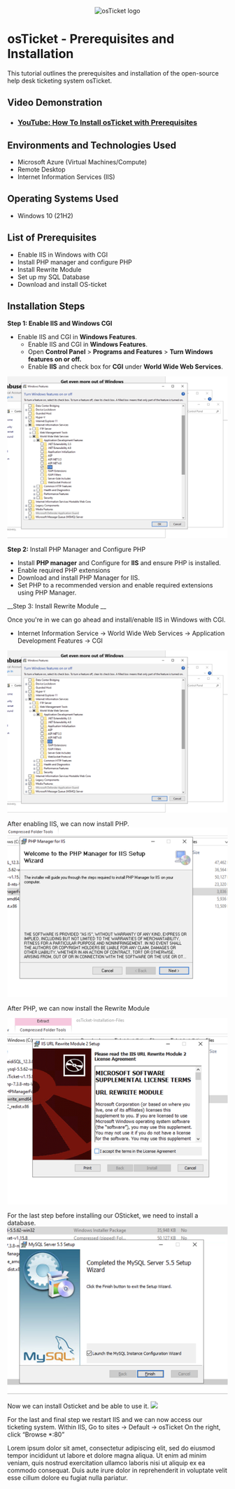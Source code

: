 <p align="center">
<img src="https://i.imgur.com/Clzj7Xs.png" alt="osTicket logo"/>
</p>

<h1>osTicket - Prerequisites and Installation</h1>
This tutorial outlines the prerequisites and installation of the open-source help desk ticketing system osTicket.<br />


<h2>Video Demonstration</h2>

- ### [YouTube: How To Install osTicket with Prerequisites](https://www.youtube.com)

<h2>Environments and Technologies Used</h2>

- Microsoft Azure (Virtual Machines/Compute)
- Remote Desktop
- Internet Information Services (IIS)

<h2>Operating Systems Used </h2>

- Windows 10</b> (21H2)

<h2>List of Prerequisites</h2>

- Enable IIS in Windows with CGI
- Install PHP manager and configure PHP 
- Install Rewrite Module
- Set up my SQL Database
- Download and install OS-ticket

<h2>Installation Steps</h2>

__Step 1: Enable IIS and Windows CGI__ 
- Enable IIS and CGI in __Windows Features__.
  -  Enable IIS and CGI in __Windows Features__.
  -  Open __Control Panel__ > __Programs and Features__ > __Turn Windows features on or off.__
  -  Enable __IIS__ and check box for __CGI__ under __World Wide Web Services__.
  
<img src="https://github.com/diegomtz28/os-ticket-prereqs/blob/main/enabling%20iis.png"/>

__Step 2:__ Install PHP Manager and Configure PHP
- Install __PHP manager__ and Configure for __IIS__ and ensure PHP is installed. 
- Enable required PHP extensions
- Download and install PHP Manager for IIS.
- Set PHP to a recommended version and enable required extensions using PHP Manager.



__Step 3: Install Rewrite Module __

<p> Once you're in we can go ahead and install/enable IIS in Windows with CGI.

  - Internet Information Service -> World Wide Web Services -> Application Development Features -> CGI
<img src="https://github.com/diegomtz28/os-ticket-prereqs/blob/main/enabling%20iis.png"/>
</p>
<p> After enabling IIS, we can now install PHP. 
<img src="https://github.com/diegomtz28/os-ticket-prereqs/blob/main/Installing%20PHP.png"/>

<p>After PHP, we can now install the Rewrite Module</p>
<img src="https://github.com/diegomtz28/os-ticket-prereqs/blob/main/Rewrite%20Module.png"/>
<br />

<p> For the last step before installing our OSticket, we need to install a database. 
<img src= "https://github.com/diegomtz28/os-ticket-prereqs/blob/main/Sql%20Database.png"/>
</p> Now we can install Osticket and be able to use it. 
<img src= "<img src= "https://github.com/diegomtz28/os-ticket-prereqs/blob/main/Sql%20Database.png"/>
<p> For the last and final step we restart IIS and we can now access our ticketing system. 
  Within IIS, Go to sites -> Default -> osTicket
On the right, click “Browse *:80”

Lorem ipsum dolor sit amet, consectetur adipiscing elit, sed do eiusmod tempor incididunt ut labore et dolore magna aliqua. Ut enim ad minim veniam, quis nostrud exercitation ullamco laboris nisi ut aliquip ex ea commodo consequat. Duis aute irure dolor in reprehenderit in voluptate velit esse cillum dolore eu fugiat nulla pariatur.
</p>
<br />
